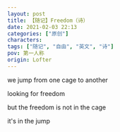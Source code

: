 ```yaml
---
layout: post
title: 【随记】Freedom（诗）
date: 2021-02-03 22:13
categories: ["原创"]
characters: 
tags: ["随记", "自由", "英文", "诗"]
pov: 第一人称
origin: Lofter
---
```


we jump from one cage to another

looking for freedom

but the freedom is not in the cage

it's in the jump
